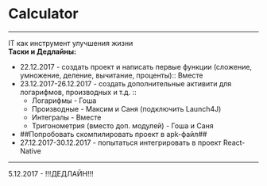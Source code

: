 # Calculator
<hr>
IT как инструмент улучшения жизни<br>
<b>Таски и Дедлайны:</b><br>
<ul>
<li>22.12.2017 - создать проект и написать первые функции (сложение, умножение, деление, вычитание, проценты):: Вместе</li>
<li>23.12.2017-26.12.2017 - создать дополнительные активити для логарифмов, производных и т.д. ::<ul>
<li>Логарифмы - Гоша</li>
<li>Производные - Максим и Саня (подключить Launch4J)</li>
<li>Интегралы - Вместе</li>
<li>Тригонометрия (вместо доп. модулей) - Гоша и Саня</li></ul>
<li>##Попробовать скомпилировать проект в apk-файл##</li>
<li>27.12.2017-30.12.2017 - попытаться интегрировать в проект React-Native</li></ul>
<hr>
5.12.2017 - !!!ДЕДЛАЙН!!!
